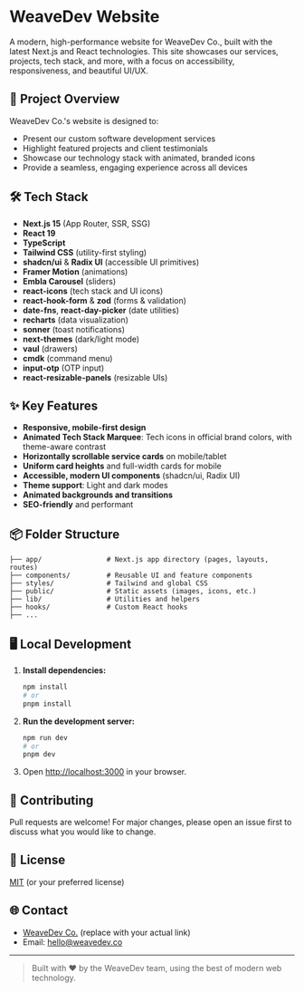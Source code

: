 # WeaveDev Website

A modern, high-performance website for WeaveDev Co., built with the latest Next.js and React technologies. This site showcases our services, projects, tech stack, and more, with a focus on accessibility, responsiveness, and beautiful UI/UX.

## 🚀 Project Overview
WeaveDev Co.'s website is designed to:
- Present our custom software development services
- Highlight featured projects and client testimonials
- Showcase our technology stack with animated, branded icons
- Provide a seamless, engaging experience across all devices

## 🛠️ Tech Stack
- **Next.js 15** (App Router, SSR, SSG)
- **React 19**
- **TypeScript**
- **Tailwind CSS** (utility-first styling)
- **shadcn/ui** & **Radix UI** (accessible UI primitives)
- **Framer Motion** (animations)
- **Embla Carousel** (sliders)
- **react-icons** (tech stack and UI icons)
- **react-hook-form** & **zod** (forms & validation)
- **date-fns**, **react-day-picker** (date utilities)
- **recharts** (data visualization)
- **sonner** (toast notifications)
- **next-themes** (dark/light mode)
- **vaul** (drawers)
- **cmdk** (command menu)
- **input-otp** (OTP input)
- **react-resizable-panels** (resizable UIs)

## ✨ Key Features
- **Responsive, mobile-first design**
- **Animated Tech Stack Marquee**: Tech icons in official brand colors, with theme-aware contrast
- **Horizontally scrollable service cards** on mobile/tablet
- **Uniform card heights** and full-width cards for mobile
- **Accessible, modern UI components** (shadcn/ui, Radix UI)
- **Theme support**: Light and dark modes
- **Animated backgrounds and transitions**
- **SEO-friendly** and performant

## 📦 Folder Structure
```
├── app/                # Next.js app directory (pages, layouts, routes)
├── components/         # Reusable UI and feature components
├── styles/             # Tailwind and global CSS
├── public/             # Static assets (images, icons, etc.)
├── lib/                # Utilities and helpers
├── hooks/              # Custom React hooks
├── ...
```

## 🖥️ Local Development
1. **Install dependencies:**
   ```bash
   npm install
   # or
   pnpm install
   ```
2. **Run the development server:**
   ```bash
   npm run dev
   # or
   pnpm dev
   ```
3. Open [http://localhost:3000](http://localhost:3000) in your browser.

## 🤝 Contributing
Pull requests are welcome! For major changes, please open an issue first to discuss what you would like to change.

## 📄 License
[MIT](LICENSE) (or your preferred license)

## 🌐 Contact
- [WeaveDev Co.](https://weavedev.co) (replace with your actual link)
- Email: hello@weavedev.co

---

> Built with ❤️ by the WeaveDev team, using the best of modern web technology.

